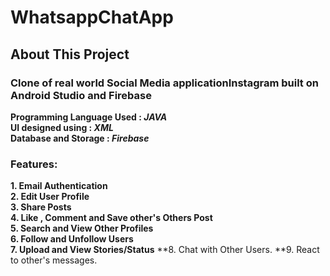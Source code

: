 # WhatsappChatApp
## About This Project 
### Clone of real world Social Media applicationInstagram built on Android Studio and Firebase  
**Programming Language Used : _JAVA_**  
**UI designed using : _XML_**     
**Database and Storage : _Firebase_**    

### Features:  

**1. Email Authentication**  
**2. Edit User Profile**  
**3. Share Posts**  
**4. Like , Comment and Save other's Others Post**  
**5. Search and View Other Profiles**  
**6. Follow and Unfollow Users**  
**7. Upload and View Stories/Status**
**8. Chat with Other Users.
**9. React to other's messages.

